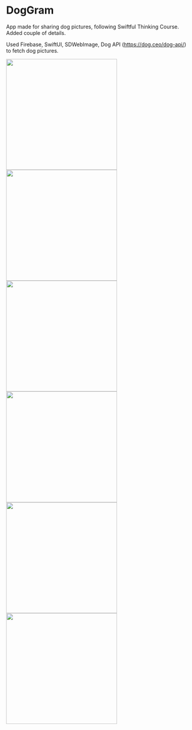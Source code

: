 # DogGram
App made for sharing dog pictures, following Swiftful Thinking Course. Added couple of details.    

Used  Firebase, SwiftUI, SDWebImage, Dog API (https://dog.ceo/dog-api/) to fetch dog pictures.


<img src="https://github.com/gmekv/DogGram/assets/113336356/d61ed6e0-7ea9-4c2d-83e9-af2992430282.png" width="300">

<img src="https://github.com/gmekv/DogGram/assets/113336356/595bbeb1-c02d-45dc-a613-b0cf45bfa807.png" width="300">

<img src="https://github.com/gmekv/DogGram/assets/113336356/10c9b9b6-01ad-40aa-9350-b1b84e83212e.png" width="300">

<img src="https://github.com/gmekv/DogGram/assets/113336356/393907f8-b990-40f8-beea-1ce251a2b42c.png" width="300">

<img src="https://github.com/gmekv/DogGram/assets/113336356/2638d977-bdf4-4f8d-b3b6-1692a338a083.png" width="300">

<img src="https://github.com/gmekv/DogGram/assets/113336356/7dd38eaa-4191-4749-b65a-30019978cbc9.png" width="300">
